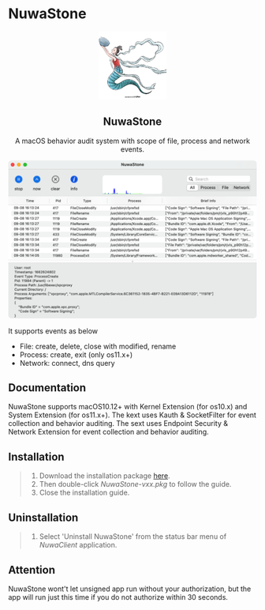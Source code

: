 # NuwaStone
<p align="center">
    <div align="center"><img src=https://raw.githubusercontent.com/ConradSun/NuwaStone/main/Docs/nuwa.png width=138  /></div>
    <h2 align="center">NuwaStone</h2>
    <div align="center">A macOS behavior audit system with scope of file, process and network events.</div>
</p>

<p align="center"><img src="https://raw.githubusercontent.com/ConradSun/NuwaStone/main/Docs/NuwaStone.png"></p>

It supports events as below
- File: create, delete, close with modified, rename
- Process: create, exit (only os11.x+)
- Network: connect, dns query

## Documentation
NuwaStone supports macOS10.12+ with Kernel Extension (for os10.x) and System Extension (for os11.x+).
The kext uses Kauth & SocketFilter for event collection and behavior auditing.
The sext uses Endpoint Security & Network Extension for event collection and behavior auditing.

## Installation
>1. Download the installation package [here](https://github.com/ConradSun/NuwaStone/releases).
>2. Then double-click *NuwaStone-vxx.pkg* to follow the guide.
>3. Close the installation guide.

## Uninstallation
>1. Select 'Uninstall NuwaStone' from the status bar menu of *NuwaClient* application.

## Attention
NuwaStone wont't let unsigned app run without your authorization, but the app will run just this time if you do not authorize within 30 seconds.
